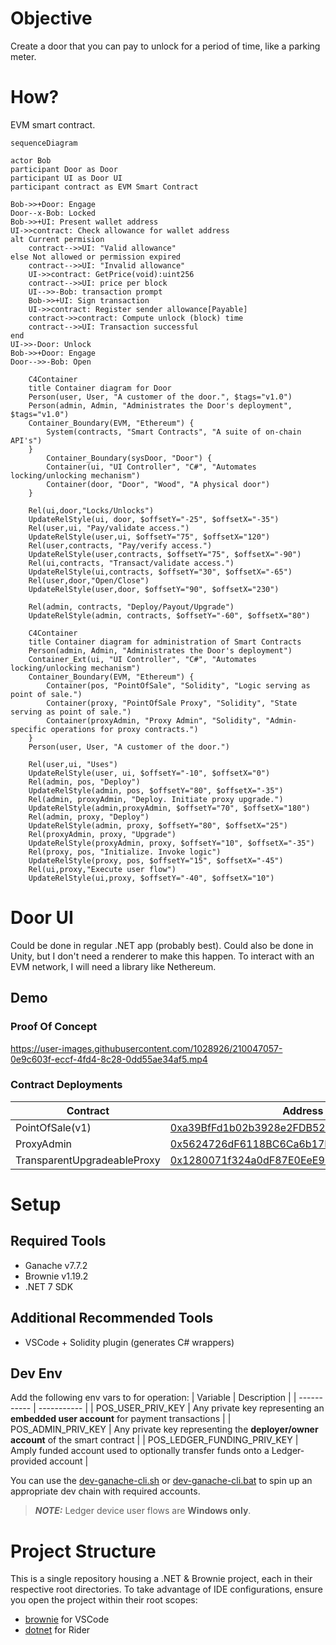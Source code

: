 # Objective
Create a door that you can pay to unlock for a period of time, like a parking meter.

# How?
EVM smart contract.

``` mermaid
sequenceDiagram

actor Bob
participant Door as Door
participant UI as Door UI
participant contract as EVM Smart Contract

Bob->>+Door: Engage
Door--x-Bob: Locked
Bob->>+UI: Present wallet address
UI->>contract: Check allowance for wallet address
alt Current permision
    contract-->>UI: "Valid allowance" 
else Not allowed or permission expired
    contract-->>UI: "Invalid allowance" 
    UI->>contract: GetPrice(void):uint256
    contract-->>UI: price per block
    UI-->>-Bob: transaction prompt
    Bob->>+UI: Sign transaction
    UI->>contract: Register sender allowance[Payable]
    contract->>contract: Compute unlock (block) time
    contract-->>UI: Transaction successful
end
UI->>-Door: Unlock
Bob->>+Door: Engage
Door-->>-Bob: Open
```


``` mermaid
    C4Container
    title Container diagram for Door
    Person(user, User, "A customer of the door.", $tags="v1.0")
    Person(admin, Admin, "Administrates the Door's deployment", $tags="v1.0")
    Container_Boundary(EVM, "Ethereum") {
        System(contracts, "Smart Contracts", "A suite of on-chain API's")
    }
        Container_Boundary(sysDoor, "Door") {
        Container(ui, "UI Controller", "C#", "Automates locking/unlocking mechanism")
        Container(door, "Door", "Wood", "A physical door")
    }   

    Rel(ui,door,"Locks/Unlocks")
    UpdateRelStyle(ui, door, $offsetY="-25", $offsetX="-35")
    Rel(user,ui, "Pay/validate access.")
    UpdateRelStyle(user,ui, $offsetY="75", $offsetX="120")
    Rel(user,contracts, "Pay/verify access.")
    UpdateRelStyle(user,contracts, $offsetY="75", $offsetX="-90")
    Rel(ui,contracts, "Transact/validate access.")
    UpdateRelStyle(ui,contracts, $offsetY="30", $offsetX="-65")
    Rel(user,door,"Open/Close")
    UpdateRelStyle(user,door, $offsetY="90", $offsetX="230")

    Rel(admin, contracts, "Deploy/Payout/Upgrade")
    UpdateRelStyle(admin, contracts, $offsetY="-60", $offsetX="80")
```

``` mermaid
    C4Container
    title Container diagram for administration of Smart Contracts
    Person(admin, Admin, "Administrates the Door's deployment")
    Container_Ext(ui, "UI Controller", "C#", "Automates locking/unlocking mechanism")
    Container_Boundary(EVM, "Ethereum") {
        Container(pos, "PointOfSale", "Solidity", "Logic serving as point of sale.")
        Container(proxy, "PointOfSale Proxy", "Solidity", "State serving as point of sale.")
        Container(proxyAdmin, "Proxy Admin", "Solidity", "Admin-specific operations for proxy contracts.")
    }
    Person(user, User, "A customer of the door.")

    Rel(user,ui, "Uses")
    UpdateRelStyle(user, ui, $offsetY="-10", $offsetX="0")
    Rel(admin, pos, "Deploy")
    UpdateRelStyle(admin, pos, $offsetY="80", $offsetX="-35")
    Rel(admin, proxyAdmin, "Deploy. Initiate proxy upgrade.")
    UpdateRelStyle(admin,proxyAdmin, $offsetY="70", $offsetX="180")
    Rel(admin, proxy, "Deploy")
    UpdateRelStyle(admin, proxy, $offsetY="80", $offsetX="25")
    Rel(proxyAdmin, proxy, "Upgrade")
    UpdateRelStyle(proxyAdmin, proxy, $offsetY="10", $offsetX="-35")
    Rel(proxy, pos, "Initialize. Invoke logic")
    UpdateRelStyle(proxy, pos, $offsetY="15", $offsetX="-45")
    Rel(ui,proxy,"Execute user flow")
    UpdateRelStyle(ui,proxy, $offsetY="-40", $offsetX="10")
```

# Door UI
Could be done in regular .NET app (probably best). Could also be done in Unity, but I don't need a renderer to make this happen.
To interact with an EVM network, I will need a library like Nethereum.

## Demo
### Proof Of Concept
https://user-images.githubusercontent.com/1028926/210047057-0e9c603f-eccf-4fd4-8c28-0dd55ae34af5.mp4
### Contract Deployments

| Contract      | Address     |
| -----------   | ----------- |
|PointOfSale(v1) | [0xa39BfFd1b02b3928e2FDB52FD3DAA7D8A1c875Bf](https://sepolia.etherscan.io/address/0xa39BfFd1b02b3928e2FDB52FD3DAA7D8A1c875Bf) |
|ProxyAdmin | [0x5624726dF6118BC6Ca6b17Ed40F02aFCBEFBf283](https://sepolia.etherscan.io/address/0x5624726dF6118BC6Ca6b17Ed40F02aFCBEFBf283)
|TransparentUpgradeableProxy | [0x1280071f324a0dF87E0EeE9F8Dc6729Fa0a78FDa](https://sepolia.etherscan.io/address/0x1280071f324a0dF87E0EeE9F8Dc6729Fa0a78FDa)

# Setup
## Required Tools
* Ganache v7.7.2
* Brownie v1.19.2
* .NET 7 SDK
## Additional Recommended Tools
* VSCode + Solidity plugin (generates C# wrappers)

## Dev Env
Add the following env vars to for operation:
| Variable      | Description |
| -----------   | ----------- |
| POS_USER_PRIV_KEY             | Any private key representing an **embedded user account** for payment transactions    |
| POS_ADMIN_PRIV_KEY            | Any private key representing the **deployer/owner account** of the smart contract     |
| POS_LEDGER_FUNDING_PRIV_KEY   | Amply funded account used to optionally transfer funds onto a Ledger-provided account |

You can use the [dev-ganache-cli.sh](dev-ganache-cli.sh) or [dev-ganache-cli.bat](dev-ganache-cli.bat) to spin up an appropriate dev chain with required accounts.
> **_NOTE:_**  Ledger device user flows are **Windows only**.

# Project Structure
This is a single repository housing a .NET & Brownie project, each in their respective root directories.
To take advantage of IDE configurations, ensure you open the project within their root scopes:
* [brownie](./brownie) for VSCode
* [dotnet](./dotnet) for Rider
